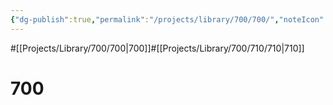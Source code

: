 ```yaml
---
{"dg-publish":true,"permalink":"/projects/library/700/700/","noteIcon":"0","created":"2024-01-31T10:10:26.882+09:00","updated":"2024-02-05T12:40:32.122+09:00"}
---
```


#[[Projects/Library/700/700\|700]]#[[Projects/Library/700/710/710\|710]]

# 700

